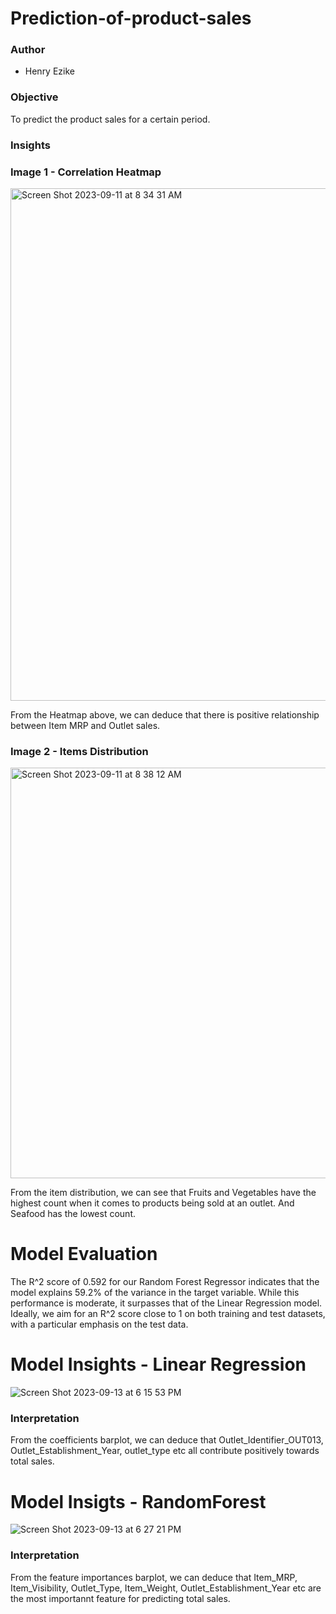 # Prediction-of-product-sales

### Author 

- Henry Ezike

### Objective

To predict the product sales for a certain period. 

### Insights

### Image 1 - Correlation Heatmap

<img width="820" alt="Screen Shot 2023-09-11 at 8 34 31 AM" src="https://github.com/henryezikeai/Prediction-of-product-sales/assets/8410149/f2118286-8c87-4fd0-baed-46642ec5a211">

From the Heatmap above, we can deduce that there is positive relationship between Item MRP and Outlet sales. 

### Image 2 - Items Distribution

<img width="657" alt="Screen Shot 2023-09-11 at 8 38 12 AM" src="https://github.com/henryezikeai/Prediction-of-product-sales/assets/8410149/da036c4d-8832-43f2-960f-0bc002b949e4">

From the item distribution, we can see that Fruits and Vegetables have the highest count when it comes to products being sold at an outlet. 
And Seafood has the lowest count. 

# Model Evaluation

The R^2 score of 0.592 for our Random Forest Regressor indicates that the model explains 59.2% of the variance in the target variable. While this performance is moderate, it surpasses that of the Linear Regression model. Ideally, we aim for an R^2 score close to 1 on both training and test datasets, with a particular emphasis on the test data.


# Model Insights - Linear Regression

![Screen Shot 2023-09-13 at 6 15 53 PM](https://github.com/henryezikeai/Prediction-of-product-sales/assets/8410149/31365d25-7e7a-4631-a10b-5c7f87c2256d)

### Interpretation

From the coefficients barplot, we can deduce that Outlet_Identifier_OUT013, Outlet_Establishment_Year, outlet_type etc all contribute positively towards total sales. 

# Model Insigts - RandomForest

![Screen Shot 2023-09-13 at 6 27 21 PM](https://github.com/henryezikeai/Prediction-of-product-sales/assets/8410149/58dfc41c-54a3-4f88-9843-85f30d4ff7d6)

### Interpretation

From the feature importances barplot, we can deduce that Item_MRP, Item_Visibility, Outlet_Type, Item_Weight, Outlet_Establishment_Year etc are the most importannt feature for predicting total sales.



